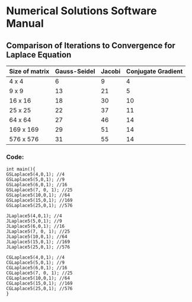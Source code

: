 # Numerical Solutions Software Manual

## Comparison of Iterations to Convergence for Laplace Equation

Size of matrix | Gauss-Seidel | Jacobi | Conjugate Gradient 
------------ | ------------- | ------------- | -------------
4 x 4 | 6| 9 | 4
9 x 9 | 13 | 21 | 5
16 x 16 | 18 | 30 | 10
25 x 25 | 22 | 37 | 11 
64 x 64 | 27 | 46 | 14 
169 x 169 | 29 | 51 | 14 
576 x 576 | 31 | 55 | 14 


### Code:
```
int main(){
GSLaplace5(4,0,1); //4
GSLaplace5(5,0,1); //9
GSLaplace5(6,0,1); //16
GSLaplace5(7, 0, 1); //25
GSLaplace5(10,0,1); //64
GSLaplace5(15,0,1); //169
GSLaplace5(25,0,1); //576

JLaplace5(4,0,1); //4
JLaplace5(5,0,1); //9
JLaplace5(6,0,1); //16
JLaplace5(7, 0, 1); //25
JLaplace5(10,0,1); //64
JLaplace5(15,0,1); //169
JLaplace5(25,0,1); //576

CGLaplace5(4,0,1); //4
CGLaplace5(5,0,1); //9
CGLaplace5(6,0,1); //16
CGLaplace5(7, 0, 1); //25
CGLaplace5(10,0,1); //64
CGLaplace5(15,0,1); //169
CGLaplace5(25,0,1); //576
}
```
